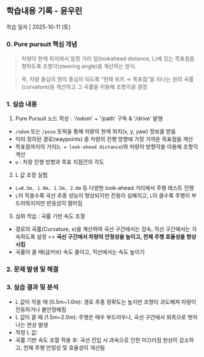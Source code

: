 ## 학습내용 기록 - 윤우린

학습 일자 | 2025-10-11 (토)

### 0. Pure pursuit 핵심 개념
> 차량이 현재 위치에서 일정 거리 앞(lookahead distance, L)에 있는 목표점을 향하도록  조향각(steering angle)을 계산하는 방식.
>
> 즉, 차량 중심이 원의 중심이 되도록 “현재 위치 → 목표점”을 지나는 원의 곡률(curvature)을 계산하고 그 곡률을 이용해 조향각을 결정


### 1. 실습 내용
1) Pure Pursuit 노드 작성 : '/odom' + '/path' 구독 & '/drive' 발행
- `/odom` 또는 `/pose` 토픽을 통해 차량의 현재 위치(x, y, yaw) 정보를 받음
- 미리 정의된 경로(waypoints) 중 차량의 진행 방향에 가장 가까운 목표점을 계산
- 목표점까지의 거리(`L = look-ahead distance`)와 차량의 방향각을 이용해 조향각 계산
- `α` : 차량 진행 방향과 목표 지점간의 각도​
  
2) L 값 조정 실험
- `L=0.5m, 1.0m, 1.5m, 2.0m` 등 다양한 look-ahead 거리에서 주행 테스트 진행
- `L`이 작을수록 곡선 추종 성능이 향상되지만 진동이 심해지고, `L`이 클수록 주행이 부드러워지지만 반응성이 떨어짐

3) 심화 학습 : 곡률 기반 속도 조절
- 경로의 곡률(Curvature, κ)을 계산하여 곡선 구간에서는 감속, 직선 구간에서는 가속하도록 설정
  => **곡선 구간에서 차량의 안정성을 높이고, 전체 주행 효율성을 향상시킴**
- 곡률이 클 때(급커브) 속도 줄이고, 직선에서는 속도 높이기

### 2. 문제 발생 및 해결

### 3. 실습 결과 및 분석
- L 값이 작을 때 (0.5m~1.0m): 경로 추종 정확도는 높지만 조향이 과도해져 차량이 진동하거나 불안정해짐
- L 값이 클 때 (1.5m~2.0m): 주행은 매우 부드러우나, 곡선 구간에서 외측으로 벗어나는 현상 발생
- 적정 L 값: 
- 곡률 기반 속도 조절 적용 후: 곡선 진입 시 과속으로 인한 미끄러짐 현상이 감소하고, 전체 주행 안정성 및 효율성이 개선됨
